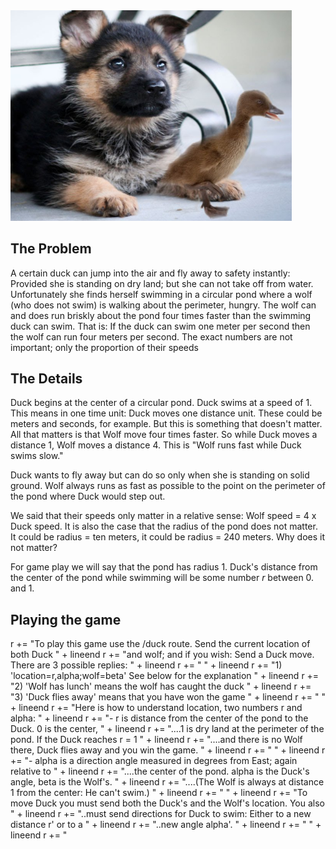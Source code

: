 <img src="https://raw.githubusercontent.com/robfatland/othermathclub/master/images/misc/duck_and_wolf.png" alt="drawing" width="450"/>


## The Problem

A certain duck can jump into the air and fly away to safety instantly: Provided she is standing on dry land; 
but she can not take off from water. Unfortunately she finds herself swimming in a circular pond 
where a wolf (who does not swim) is walking about the perimeter, hungry. The wolf can and does 
run briskly about the pond four times faster than the swimming duck can swim. 
That is: If the duck can swim one meter per second then the wolf can run four meters 
per second. The exact numbers are not important; only the proportion of their speeds


## The Details


Duck begins at the center of a circular pond. Duck swims at a speed of 1.
This means in one time unit: Duck moves one distance unit. These could be meters and 
seconds, for example. But this is something that doesn't matter. All that matters is 
that Wolf move four times faster. So while Duck moves a distance 1, Wolf moves a distance
4. This is "Wolf runs fast while Duck swims slow."


Duck wants to fly away but can do so only when she is standing on solid ground.
Wolf always runs as fast as possible to the point on the perimeter of the pond 
where Duck would step out. 


We said that their speeds only matter in a relative sense: Wolf speed = 4 x Duck speed. 
It is also the case that the radius of the pond does not matter. It could be 
radius = ten meters, it could be radius = 240 meters. Why does it not matter?


For game play we will say that the pond has radius 1. Duck's distance from the center of 
the pond while swimming will be some number $r$ between 0. and 1. 


## Playing the game

r += "To play this game use the /duck route. Send the current location of both Duck   " + lineend
            r += "and wolf; and if you wish: Send a Duck move. There are 3 possible replies:      " + lineend
            r += "                                                                                " + lineend
            r += "1)  'location=r,alpha;wolf=beta'  See below for the explanation                 " + lineend
            r += "2)  'Wolf has lunch'              means the wolf has caught the duck            " + lineend
            r += "3)  'Duck flies away'             means that you have won the game              " + lineend
            r += "                                                                                " + lineend
            r += "Here is how to understand location, two numbers r and alpha:                    " + lineend
            r += "- r is distance from the center of the pond to the Duck. 0 is the center,       " + lineend
            r += "....1 is dry land at the perimeter of the pond. If the Duck reaches r = 1       " + lineend
            r += "....and there is no Wolf there, Duck flies away and you win the game.           " + lineend
            r += "                                                                                " + lineend
            r += "- alpha is a direction angle measured in degrees from East; again relative to   " + lineend
            r += "....the center of the pond. alpha is the Duck's angle, beta is the Wolf's.      " + lineend
            r += "....(The Wolf is always at distance 1 from the center: He can't swim.)          " + lineend
            r += "                                                                                " + lineend
            r += "To move Duck you must send both the Duck's and the Wolf's location.  You also   " + lineend
            r += "..must send directions for Duck to swim: Either to a new distance r' or to a    " + lineend
            r += "..new angle alpha'.                                                             " + lineend
            r += "                                                                                " + lineend
            r += "
